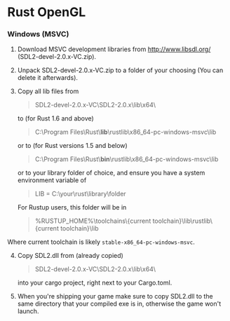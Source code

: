 # Rust OpenGL

### Windows (MSVC)

1. Download MSVC development libraries from http://www.libsdl.org/ (SDL2-devel-2.0.x-VC.zip).
2. Unpack SDL2-devel-2.0.x-VC.zip to a folder of your choosing (You can delete it afterwards).
3. Copy all lib files from

   > SDL2-devel-2.0.x-VC\SDL2-2.0.x\lib\x64\

   to (for Rust 1.6 and above)

   > C:\Program Files\Rust\\**lib**\rustlib\x86_64-pc-windows-msvc\lib

   or to (for Rust versions 1.5 and below)

   > C:\Program Files\Rust\\**bin**\rustlib\x86_64-pc-windows-msvc\lib

   or to your library folder of choice, and ensure you have a system environment variable of

   > LIB = C:\your\rust\library\folder

   For Rustup users, this folder will be in

   > %RUSTUP_HOME%\toolchains\\{current toolchain}\lib\rustlib\\{current toolchain}\lib

Where current toolchain is likely `stable-x86_64-pc-windows-msvc`.

4. Copy SDL2.dll from (already copied)

   > SDL2-devel-2.0.x-VC\SDL2-2.0.x\lib\x64\

   into your cargo project, right next to your Cargo.toml.

5. When you're shipping your game make sure to copy SDL2.dll to the same directory that your compiled exe is in, otherwise the game won't launch.
